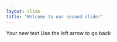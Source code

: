 ```yaml
---
layout: slide
title: "Welcome to our second slide!"
---
```

Your new text
Use the left arrow to go back
